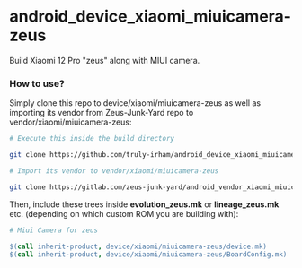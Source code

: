# android_device_xiaomi_miuicamera-zeus

Build Xiaomi 12 Pro "zeus" along with MIUI camera.

### How to use?

Simply clone this repo to device/xiaomi/miuicamera-zeus as well as importing its vendor from Zeus-Junk-Yard repo to vendor/xiaomi/miuicamera-zeus:
```bash
# Execute this inside the build directory

git clone https://github.com/truly-irham/android_device_xiaomi_miuicamera-zeus.git -b 14.0 device/xiaomi/miuicamera-zeus

# Import its vendor to vendor/xiaomi/miuicamera-zeus

git clone https://gitlab.com/zeus-junk-yard/android_vendor_xiaomi_miuicamera-zeus.git -b 13 vendor/xiaomi/miuicamera-zeus
```

Then, include these trees inside **evolution_zeus.mk** or **lineage_zeus.mk** etc. (depending on which custom ROM you are building with):
```mk
# Miui Camera for zeus

$(call inherit-product, device/xiaomi/miuicamera-zeus/device.mk)
$(call inherit-product, device/xiaomi/miuicamera-zeus/BoardConfig.mk)
```

